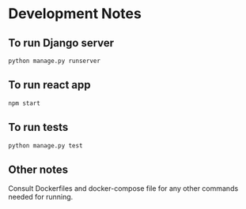 # Development Notes

## To run Django server

```console
python manage.py runserver
```

## To run react app

```console
npm start
```

## To run tests

```console
python manage.py test
```

## Other notes

Consult Dockerfiles and docker-compose file for any other commands needed for running.
